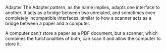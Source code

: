 Adapter
The Adapter pattern, as the name implies, adapts one interface to another. It acts as a bridge between two unrelated, and sometimes even completely incompatible interfaces, similar to how a scanner acts as a bridge between a paper and a computer.

A computer can't store a paper as a PDF document, but a scanner, which combines the functionalities of both, can scan it and allow the computer to store it.